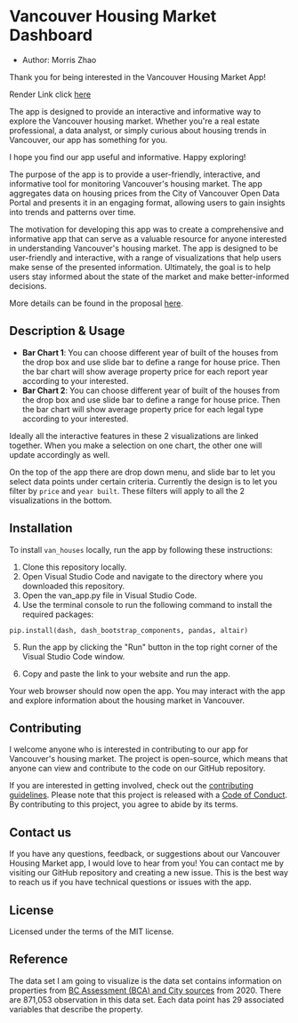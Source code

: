 # Vancouver Housing Market Dashboard

-   Author: Morris Zhao

Thank you for being interested in the Vancouver Housing Market App!

Render Link click [here](https://van-house.onrender.com/)

The app is designed to provide an interactive and informative way to explore the Vancouver housing market. Whether you're a real estate professional, a data analyst, or simply curious about housing trends in Vancouver, our app has something for you.

I hope you find our app useful and informative. Happy exploring!

The purpose of the app is to provide a user-friendly, interactive, and informative tool for monitoring Vancouver's housing market. The app aggregates data on housing prices from the City of Vancouver Open Data Portal and presents it in an engaging format, allowing users to gain insights into trends and patterns over time.

The motivation for developing this app was to create a comprehensive and informative app that can serve as a valuable resource for anyone interested in understanding Vancouver's housing market. The app is designed to be user-friendly and interactive, with a range of visualizations that help users make sense of the presented information. Ultimately, the goal is to help users stay informed about the state of the market and make better-informed decisions.

More details can be found in the proposal [here](https://github.com/mozhao0331/zm_van_house_price/blob/main/reports/proposal.md).

## Description & Usage

-   **Bar Chart 1**: You can choose different year of built of the houses from the drop box and use slide bar to define a range for house price. Then the bar chart will show average property price for each report year according to your interested.
-   **Bar Chart 2**: You can choose different year of built of the houses from the drop box and use slide bar to define a range for house price. Then the bar chart will show average property price for each legal type according to your interested.

Ideally all the interactive features in these 2 visualizations are linked together. When you make a selection on one chart, the other one will update accordingly as well.

On the top of the app there are drop down menu, and slide bar to let you select data points under certain criteria. Currently the design is to let you filter by `price` and `year built`. These filters will apply to all the 2 visualizations in the bottom.

## Installation

To install `van_houses` locally, run the app by following these instructions:

1.  Clone this repository locally.
2.  Open Visual Studio Code and navigate to the directory where you downloaded this repository.
3.  Open the van_app.py file in Visual Studio Code.
4.  Use the terminal console to run the following command to install the required packages:

```{r}
pip.install(dash, dash_bootstrap_components, pandas, altair)
```

5.  Run the app by clicking the "Run" button in the top right corner of the Visual Studio Code window.

6.  Copy and paste the link to your website and run the app.

Your web browser should now open the app. You may interact with the app and explore information about the housing market in Vancouver.

## Contributing

I welcome anyone who is interested in contributing to our app for Vancouver's housing market. The project is open-source, which means that anyone can view and contribute to the code on our GitHub repository.

If you are interested in getting involved, check out the [contributing guidelines](CONTRIBUTING.md). Please note that this project is released with a [Code of Conduct](CODE_OF_CONDUCT.md). By contributing to this project, you agree to abide by its terms.

## Contact us

If you have any questions, feedback, or suggestions about our Vancouver Housing Market app, I would love to hear from you! You can contact me by visiting our GitHub repository and creating a new issue. This is the best way to reach us if you have technical questions or issues with the app.

## License

Licensed under the terms of the MIT license.

## Reference

The data set I am going to visualize is the data set contains information on properties from [BC Assessment (BCA) and City sources](https://opendata.vancouver.ca/api/v2/console) from 2020. There are 871,053 observation in this data set. Each data point has 29 associated variables that describe the property.
